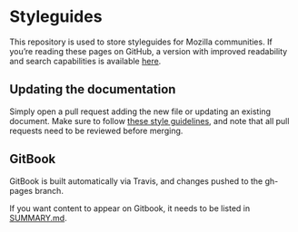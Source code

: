 # Styleguides

This repository is used to store styleguides for Mozilla communities. If you’re reading these pages on GitHub, a version with improved readability and search capabilities is available [here](https://mozilla-l10n.github.io/styleguides).

## Updating the documentation

Simply open a pull request adding the new file or updating an existing document. Make sure to follow [these style guidelines](https://github.com/mozilla-l10n/documentation/blob/master/misc/documentation_styleguide.md), and note that all pull requests need to be reviewed before merging.

## GitBook

GitBook is built automatically via Travis, and changes pushed to the gh-pages branch.

If you want content to appear on Gitbook, it needs to be listed in [SUMMARY.md](SUMMARY.md).
